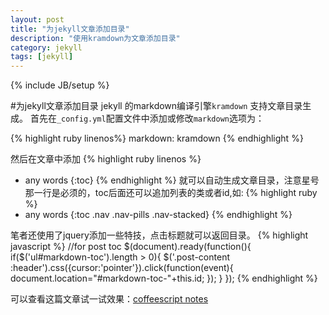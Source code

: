 ```yaml
---
layout: post
title: "为jekyll文章添加目录"
description: "使用kramdown为文章添加目录"
category: jekyll
tags: [jekyll]
---
```

{% include JB/setup %}

#为jekyll文章添加目录
jekyll 的markdown编译引擎`kramdown` 支持文章目录生成。
首先在`_config.yml`配置文件中添加或修改`markdown`选项为：

{% highlight ruby linenos%}
markdown: kramdown
{% endhighlight %}

然后在文章中添加
{% highlight ruby linenos %}
* any words
{:toc}
{% endhighlight %}
就可以自动生成文章目录，注意星号那一行是必须的，toc后面还可以追加列表的类或者id,如:
{% highlight ruby %}
* any words
{:toc .nav .nav-pills .nav-stacked}
{% endhighlight %}

笔者还使用了jquery添加一些特技，点击标题就可以返回目录。
{% highlight javascript %}
//for post toc
$(document).ready(function(){
  if($('ul#markdown-toc').length > 0){
    $('.post-content :header').css({cursor:'pointer'}).click(function(event){
      document.location="#markdown-toc-"+this.id;
    });
  }
});
{% endhighlight %}

可以查看这篇文章试一试效果：[coffeescript notes](/javascript/coffeescript-notes/)
